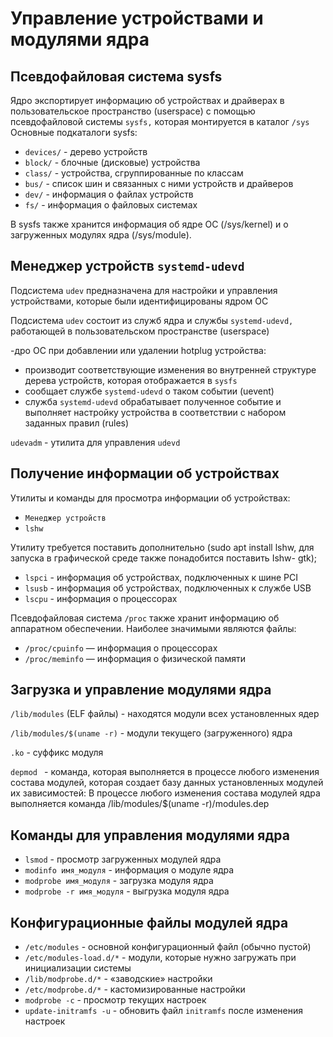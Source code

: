 # Управление устройствами и модулями ядра

## Псевдофайловая система sysfs

Ядро экспортирует информацию об устройствах и драйверах в пользовательское пространство (userspace) с помощью
псевдофайловой системы `sysfs,` которая монтируется в каталог `/sys`
Основные подкаталоги sysfs:
- `devices/` - дерево устройств
- `block/` - блочные (дисковые) устройства
- `class/` - устройства, сгруппированные по классам
- `bus/` - список шин и связанных с ними устройств и драйверов
- `dev/` - информация о файлах устройств
- `fs/` - информация о файловых системах

B sysfs также хранится информация об ядре ОС (/sys/kernel) и о загруженных модулях ядра (/sys/module).

## Менеджер устройств `systemd-udevd`

Подсистема `udev` предназначена для настройки и управления устройствами, которые были идентифицированы ядром ОС

Подсистема `udev` состоит из служб ядра и службы `systemd-udevd,` работающей в пользовательском пространстве (userspace)

-дро ОС при добавлении или удалении hotplug устройства:
- производит соответствующие изменения во внутренней структуре дерева устройств, которая отображается в `sysfs`
- сообщает службе `systemd-udevd` о таком событии (uevent)
- служба `systemd-udevd` обрабатывает полученное событие и выполняет настройку устройства в соответствии с набором
  заданных правил (rules)

`udevadm` - утилита для управления `udevd`

## Получение информации об устройствах

Утилиты и команды для просмотра информации об устройствах:
- `Менеджер устройств`
- `lshw`

Утилиту требуется поставить дополнительно (sudo apt install lshw, для запуска в графической среде также понадобится поставить Ishw- gtk);
- `lspci` - информация об устройствах, подключенных к шине PCI
- `lsusb` - информация об устройствах, подключенных к службе USB
- `lscpu` - информация о процессорах

Псевдофайловая система `/ргос` также хранит информацию об аппаратном обеспечении. Наиболее значимыми являются файлы:
- `/proc/cpuinfo` — информация о процессорах
- `/proc/meminfo` — информация о физической памяти

## Загрузка и управление модулями ядра

`/lib/modules` (ELF файлы) - находятся модули всех установленных ядер

`/lib/modules/$(uname -r)` - модули текущего (загруженного) ядра

`.kо` - суффикс модуля

`depmod ` - команда, которая выполняется в процессе любого изменения состава модулей, которая создает базу данных установленных модулей их зависимостей:
В процессе любого изменения состава модулей ядра выполняется команда
/lib/modules/$(uname -r)/modules.dep

## Команды для управления модулями ядра

- `lsmod` - просмотр загруженных модулей ядра
- `modinfo имя_модуля` - информация о модуле ядра
- `modprobe имя_модуля` - загрузка модуля ядра
- `modprobe -r имя_модуля` - выгрузка модуля ядра

## Конфигурационные файлы модулей ядра

- `/etc/modules` - основной конфигурационный файл (обычно пустой)
- `/etc/modules-load.d/*` - модули, которые нужно загружать при инициализации системы
- `/lib/modprobe.d/*` - «заводские» настройки
- `/etc/modprobe.d/*` - кастомизированные настройки
- `modprobe -c` - просмотр текущих настроек
- `update-initramfs -u` - обновить файл `initramfs` после изменения настроек
